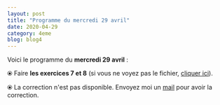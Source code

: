 ```yaml
---
layout: post
title: "Programme du mercredi 29 avril"
date: 2020-04-29
category: 4eme
blog: blog4
---
```


Voici le programme du <b>mercredi 29 avril</b> :

⦿ Faire <strong>les exercices 7 et 8</strong> (si vous ne voyez pas le fichier, <a href="/exercices/4eme/4eme_exercices_mercredi_29_avril_2020_v2.pdf">cliquer ici</a>).

<object data="/exercices/4eme/4eme_exercices_mercredi_29_avril_2020_v2.pdf" width="100%" height="500" type='application/pdf'></object>

⦿ La correction n'est pas disponible. Envoyez moi un <a href="mailto:benjamindang2015@gmail.com">mail</a> pour avoir la correction.
